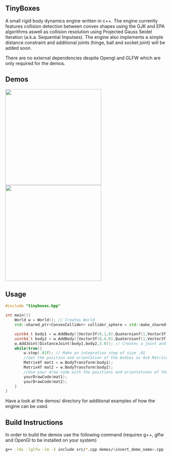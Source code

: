 ## TinyBoxes 
A small rigid body dynamics engine written in c++.
The engine currently features collision detection between convex shapes using the GJK and EPA algorithms aswell as collision resolution using  Projected Gauss Seidel Iteration (a.k.a. Sequential Impulses). The engine also implements a simple distance constraint and additional joints (hinge, ball and socket joint) will be added soon.

There are no external dependencies despite Opengl and GLFW which are only required for the demos.

## Demos
<img src = "https://i.postimg.cc/d3tPpnZC/Wrecking-Ball-Screenshot.gif" width=300 height=300>
<img src = "https://i.postimg.cc/XJgkTwTS/Driving-Screenshot.gif" width=300 height=300>


## Usage

```c++
#include "tinyboxes.hpp"

int main(){
    World w = World(); // Creates World
    std::shared_ptr<ConvexCollider> collider_sphere = std::make_shared<SphereCollider>(1); // create a Collider for the body

    uint64_t body1 = w.AddBody({Vector3f(0,1,0),Quaternionf(1,Vector3f(0,0,0)),Vector3f(0,0,0),Vector3f(0,0,0), Matrix3f::Identity(),0.0,collider_sphere});//Creates a body and adds it to the world
    uint64_t body2 = w.AddBody({Vector3f(0,4,0),Quaternionf(1,Vector3f(0,0,0)),Vector3f(0,0,0),Vector3f(1,0,0), Matrix3f::Identity(),1.0,collider_sphere});//Creates a second body and adds it to the world
    w.AddJoint(DistanceJoint(body1,body2,3.0)); // Creates a joint and adds it to the world
    while(true){
        w.step(.01f); // Make an integration step of size .01
        //Get the position and orientation of the bodies as 4x4 Matrices
        Matrix4f mat1 = w.BodyTransform(body1);
        Matrix4f mat2 = w.BodyTransform(body2);
        //Use your draw code with the positions and orientations of the bodies (this part is up to you)
        yourDrawCode(mat1);
        yourDrawCode(mat2);
    }
}

``` 

Have a look at the demos/ directory for additional examples of how the engine can be used.

## Build Instructions
In order to build the demos use the following command (requires g++, glfw and OpenGl to be installed on your system)

```bash 
g++ -lGL -lglfw -lm -I include src/*.cpp demos/<insert_demo_name>.cpp -o <insert_demo_name>
``` 


